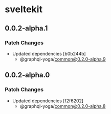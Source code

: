# sveltekit

## 0.0.2-alpha.1

### Patch Changes

- Updated dependencies [b0b244b]
  - @graphql-yoga/common@0.2.0-alpha.9

## 0.0.2-alpha.0

### Patch Changes

- Updated dependencies [f2f6202]
  - @graphql-yoga/common@0.2.0-alpha.8
